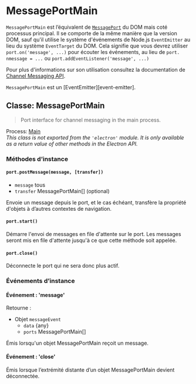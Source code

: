 # MessagePortMain

`MessagePortMain` est l’équivalent de [`MessagePort`][] du DOM mais coté processus principal. Il se comporte de la même manière que la version DOM, sauf qu'il utilise le système d'événements de Node.js `EventEmitter` au lieu du système `EventTarget` du DOM. Cela signifie que vous devrez utiliser `port.on('message', ...)` pour écouter les événements, au lieu de `port. nmessage = ...` ou `port.addEventListener('message', ...)`

Pour plus d'informations sur son utilisation consultez la documentation de [Channel Messaging API][].

`MessagePortMain` est un \[EventEmitter\]\[event-emitter\].

## Classe: MessagePortMain

> Port interface for channel messaging in the main process.

Process: [Main](../glossary.md#main-process)<br /> _This class is not exported from the `'electron'` module. It is only available as a return value of other methods in the Electron API._

### Méthodes d’instance

#### `port.postMessage(message, [transfer])`

* `message` tous
* `transfer` MessagePortMain[] (optional)

Envoie un message depuis le port, et le cas échéant, transfère la propriété d'objets à d’autres contextes de navigation.

#### `port.start()`

Démarre l'envoi de messages en file d'attente sur le port. Les messages seront mis en file d'attente jusqu'à ce que cette méthode soit appelée.

#### `port.close()`

Déconnecte le port qui ne sera donc plus actif.

### Événements d’instance

#### Événement : 'message'

Retourne :

* Objet `messageEvent`
  * `data` {any}
  * `ports` MessagePortMain[]

Émis lorsqu'un objet MessagePortMain reçoit un message.

#### Événement : 'close'

Émis lorsque l’extrémité distante d’un objet MessagePortMain devient déconnectée.

[`MessagePort`]: https://developer.mozilla.org/en-US/docs/Web/API/MessagePort
[Channel Messaging API]: https://developer.mozilla.org/en-US/docs/Web/API/Channel_Messaging_API
